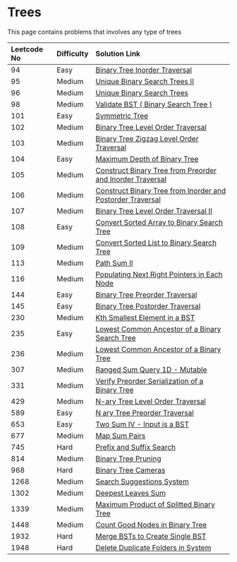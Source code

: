 # Trees

This page contains problems that involves any type of trees

| Leetcode No | Difficulty | Solution Link |
| :--- | :--- | :--- |
| 94 | Easy | [Binary Tree Inorder Traversal](../difficulty-based-problem-index/leetcode-easy/leetcode-94-binary-tree-inorder-traversal.md) |
| 95 | Medium | [Unique Binary Search Trees II](../difficulty-based-problem-index/leetcode-medium/leetcode-95-unique-binary-search-trees-ii.md) |
| 96 | Medium | [Unique Binary Search Trees](../difficulty-based-problem-index/leetcode-medium/leetcode-96-unique-binary-search-trees.md) |
| 98 | Medium | [Validate BST \( Binary Search Tree \)](../difficulty-based-problem-index/leetcode-medium/leetcode-98-validate-binary-search-tree.md) |
| 101 | Easy | [Symmetric Tree](../difficulty-based-problem-index/leetcode-easy/leetcode-101-symmetric-tree.md) |
| 102 | Medium | [Binary Tree Level Order Traversal](../difficulty-based-problem-index/leetcode-medium/leetcode-102-binary-tree-level-order-traversal.md) |
| 103 | Medium | [Binary Tree Zigzag Level Order Traversal](../difficulty-based-problem-index/leetcode-medium/leetcode-103-binary-tree-zigzag-level-order-traversal.md) |
| 104 | Easy | [Maximum Depth of Binary Tree](../difficulty-based-problem-index/leetcode-easy/leetcode-104-maximum-depth-of-binary-tree.md) |
| 105 | Medium | [Construct Binary Tree from Preorder and Inorder Traversal](../difficulty-based-problem-index/leetcode-medium/leetcode-105-construct-binary-tree-from-preorder-and-inorder-traversal.md) |
| 106 | Medium | [Construct Binary Tree from Inorder and Postorder Traversal](../difficulty-based-problem-index/leetcode-medium/leetcode-106-construct-binary-tree-from-inorder-and-postorder-traversal.md) |
| 107 | Medium | [Binary Tree Level Order Traversal II](../difficulty-based-problem-index/leetcode-medium/leetcode-107-binary-tree-level-order-traversal-ii.md) |
| 108 | Easy | [Convert Sorted Array to Binary Search Tree](../difficulty-based-problem-index/leetcode-easy/leetcode-108-convert-sorted-array-to-binary-search-tree.md) |
| 109 | Medium | [Convert Sorted List to Binary Search Tree](../difficulty-based-problem-index/leetcode-medium/leetcode-109-convert-sorted-list-to-binary-search-tree.md) |
| 113 | Medium | [Path Sum II](../difficulty-based-problem-index/leetcode-medium/leetcode-113-path-sum-ii.md) |
| 116 | Medium | [Populating Next Right Pointers in Each Node](../difficulty-based-problem-index/leetcode-medium/leetcode-116-populating-next-right-pointers-in-each-node.md) |
| 144 | Easy | [Binary Tree Preorder Traversal](../difficulty-based-problem-index/leetcode-easy/leetcode-144-binary-tree-preorder-traversal.md) |
| 145 | Easy | [Binary Tree Postorder Traversal](../difficulty-based-problem-index/leetcode-easy/leetcode-145-binary-tree-postorder-traversal.md) |
| 230 | Medium | [Kth Smallest Element in a BST](../difficulty-based-problem-index/leetcode-medium/leetcode-230-kth-smallest-element-in-a-bst.md) |
| 235 | Easy | [Lowest Common Ancestor of a Binary Search Tree](../difficulty-based-problem-index/leetcode-easy/leetcode-235-lowest-common-ancestor-of-a-binary-search-tree.md) |
| 236 | Medium | [Lowest Common Ancestor of a Binary Tree](../difficulty-based-problem-index/leetcode-medium/leetcode-236-lowest-common-ancestor-of-a-binary-tree.md) |
| 307 | Medium | [Ranged Sum Query 1D - Mutable](../difficulty-based-problem-index/leetcode-medium/leetcode-307-range-sum-query-mutable.md) |
| 331 | Medium | [Verify Preorder Serialization of a Binary Tree](../difficulty-based-problem-index/leetcode-medium/leetcode-331-verify-preorder-serialization-of-a-binary-tree.md) |
| 429 | Medium | [N-ary Tree Level Order Traversal](../difficulty-based-problem-index/leetcode-medium/leetcode-429-n-ary-tree-level-order-traversal.md) |
| 589 | Easy | [N ary Tree Preorder Traversal](../difficulty-based-problem-index/leetcode-easy/leetcode-589-n-ary-tree-preorder-traversal.md) |
| 653 | Easy | [Two Sum IV - Input is a BST](../difficulty-based-problem-index/leetcode-easy/leetcode-653-two-sum-iv-input-is-a-bst.md) |
| 677 | Medium | [Map Sum Pairs](../difficulty-based-problem-index/leetcode-medium/leetcode-677-map-sum-pairs.md) |
| 745 | Hard | [Prefix and Suffix Search](../difficulty-based-problem-index/leetcode-hard/leetcode-745-prefix-and-suffix-search.md) |
| 814 | Medium | [Binary Tree Pruning](../difficulty-based-problem-index/leetcode-medium/leetcode-814-binary-tree-pruning.md) |
| 968 | Hard | [Binary Tree Cameras](../difficulty-based-problem-index/leetcode-hard/leetcode-968-binary-tree-cameras.md) |
| 1268 | Medium | [Search Suggestions System](../difficulty-based-problem-index/leetcode-medium/leetcode-1268-search-suggestions-system.md) |
| 1302 | Medium | [Deepest Leaves Sum](../difficulty-based-problem-index/leetcode-medium/leetcode-1302-deepest-leaves-sum.md) |
| 1339 | Medium | [Maximum Product of Splitted Binary Tree](../difficulty-based-problem-index/leetcode-medium/leetcode-1339-maximum-product-of-splitted-binary-tree.md) |
| 1448 | Medium | [Count Good Nodes in Binary Tree](../difficulty-based-problem-index/leetcode-medium/leetcode-1448-count-good-nodes-in-binary-tree.md) |
| 1932 | Hard | [Merge BSTs to Create Single BST](../difficulty-based-problem-index/leetcode-hard/leetcode-1932-merge-bsts-to-create-single-bst.md) |
| 1948 | Hard | [Delete Duplicate Folders in System](../difficulty-based-problem-index/leetcode-hard/leetcode-1948-delete-duplicate-folders-in-system.md) |



